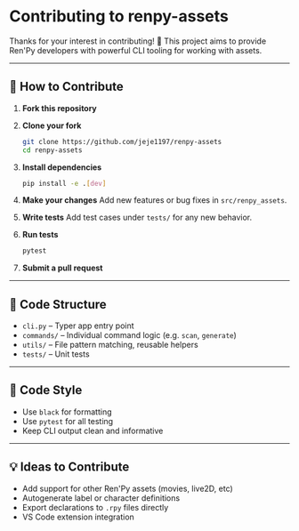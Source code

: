 # Contributing to renpy-assets

Thanks for your interest in contributing! 🎉
This project aims to provide Ren'Py developers with powerful CLI tooling for working with assets.

---

## 👣 How to Contribute

1. **Fork this repository**

2. **Clone your fork**

   ```bash
   git clone https://github.com/jeje1197/renpy-assets
   cd renpy-assets
   ```

3. **Install dependencies**

   ```bash
   pip install -e .[dev]
   ```

4. **Make your changes**
   Add new features or bug fixes in `src/renpy_assets`.

5. **Write tests**
   Add test cases under `tests/` for any new behavior.

6. **Run tests**

   ```bash
   pytest
   ```

7. **Submit a pull request**

---

## 📂 Code Structure

* `cli.py` – Typer app entry point
* `commands/` – Individual command logic (e.g. `scan`, `generate`)
* `utils/` – File pattern matching, reusable helpers
* `tests/` – Unit tests

---

## 🧼 Code Style

* Use `black` for formatting
* Use `pytest` for all testing
* Keep CLI output clean and informative

---

## 💡 Ideas to Contribute

* Add support for other Ren'Py assets (movies, live2D, etc)
* Autogenerate label or character definitions
* Export declarations to `.rpy` files directly
* VS Code extension integration
